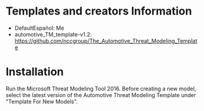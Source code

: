 # Templates and creators Information
* DefaultEspañol: Me
* automotive_TM_template-v1.2: https://github.com/nccgroup/The_Automotive_Threat_Modeling_Template

# Installation
Run the Microsoft Threat Modeling Tool 2016.
Before creating a new model, select the latest version of the Automotive Threat Modeling Template under "Template For New Models". 